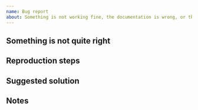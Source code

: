 ```yaml
---
name: Bug report
about: Something is not working fine, the documentation is wrong, or there is any unexpected behavior
---
```


## Something is not quite right

<!-- Describe what is not working as expected or missing -->

## Reproduction steps

<!-- Give details about how to reproduce the issue, introduce any link to repo or codesandbox here -->

## Suggested solution

<!-- How do you suggest to kill this bug? -->

## Notes

<!-- Notes for the project maintainers -->
